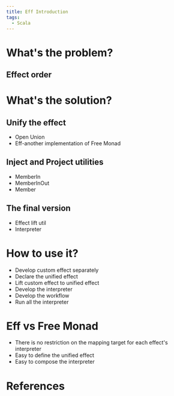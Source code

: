 ```yaml
---
title: Eff Introduction
tags:
  - Scala
---
```


# What's the problem?

## Effect order

# What's the solution?
## Unify the effect
* Open Union
* Eff-another implementation of Free Monad

## Inject and Project utilities
* MemberIn
* MemberInOut
* Member

## The final version
* Effect lift util
* Interpreter

# How to use it?

* Develop custom effect separately
* Declare the unified effect
* Lift custom effect to unified effect
* Develop the interpreter
* Develop the workflow
* Run all the interpreter

# Eff vs Free Monad

* There is no restriction on the mapping target for each effect's interpreter
* Easy to define the unified effect
* Easy to compose the interpreter

# References
